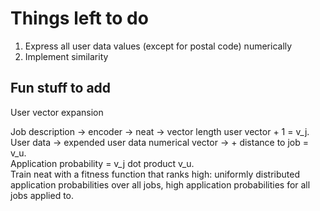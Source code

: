 # Things left to do
1. Express all user data values (except for postal code) numerically
2. Implement similarity
## Fun stuff to add
User vector expansion


Job description -> encoder -> neat -> vector length user vector + 1 = v_j.  
User data -> expended user data numerical vector -> + distance to job = v_u.  
Application probability = v_j dot product v_u.  
Train neat with a fitness function that ranks high: uniformly distributed application probabilities over all jobs, high application probabilities for all jobs applied to.